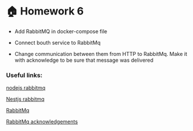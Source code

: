 # :house: Homework 6

- Add RabbitMQ in docker-compose file

- Connect bouth service to RabbitMq

- Change communication between them from HTTP to RabbitMq. Make it with acknowledge to be sure that message was delivered


### Useful links:

[nodejs rabbitmq](https://www.rabbitmq.com/tutorials/tutorial-one-javascript.html)

[Nestjs rabbitmq](https://docs.nestjs.com/microservices/rabbitmq)

[RabbitMq](https://www.rabbitmq.com)

[RabbitMq acknowledgements](https://www.rabbitmq.com/confirms.html)

